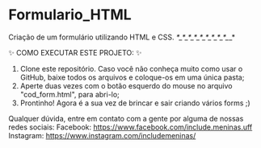 # Formulario_HTML
Criação de um formulário utilizando HTML e CSS.
_*_*_*_*_*_*_*_*_*_*_*_*_*_*_*_*_*_*_*_*_*_*_*_*_*_*_*_*

✨ COMO EXECUTAR ESTE PROJETO: ✨

1. Clone este repositório. Caso você não conheça muito como usar o GitHub, baixe todos os arquivos e coloque-os em uma única pasta;
2. Aperte duas vezes com o botão esquerdo do mouse no arquivo "cod_form.html", para abri-lo;
3. Prontinho! Agora é a sua vez de brincar e sair criando vários forms ;)

Qualquer dúvida, entre em contato com a gente por alguma de nossas redes sociais:
Facebook: https://www.facebook.com/include.meninas.uff
Instagram: https://www.instagram.com/includemeninas/
